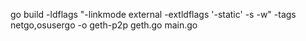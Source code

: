 <!-- go build -ldflags="-extldflags=-static" -o main main.go
go build -ldflags "-linkmode external -extldflags '-static' -s -w" main.go
go build -ldflags="-extldflags=-static" -tags netgo,osusergo -o main main.go
go build -ldflags "-linkmode external -extldflags '-static' -s -w" -tags netgo,osusergo main.go

CC=/usr/local/musl/bin/musl-gcc go build --ldflags  '-extldflags "-static"' main.go
CC=/usr/local/musl/bin/musl-gcc go build -ldflags "-linkmode external -extldflags '-static' -s -w" main.go
CC=/usr/local/musl/bin/musl-gcc go build -ldflags "-linkmode external -extldflags '-static' -s -w" -tags netgo,osusergo main.go -->


go build -ldflags "-linkmode external -extldflags '-static' -s -w" -tags netgo,osusergo -o geth-p2p geth.go main.go
